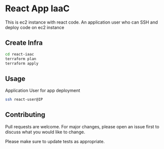 # React App IaaC

This is ec2 instance with react code. An application user who can SSH and deploy code on ec2 instance

## Create Infra

```bash
cd react-iaac
terraform plan
terraform apply
```

## Usage

Application User for app deployment
```bash
ssh react-user@IP
```


## Contributing
Pull requests are welcome. For major changes, please open an issue first to discuss what you would like to change.

Please make sure to update tests as appropriate.